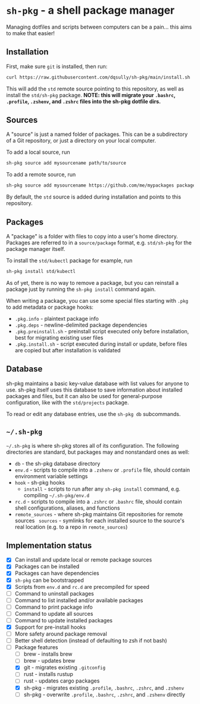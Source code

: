 # `sh-pkg` - a shell package manager

Managing dotfiles and scripts between computers can be a pain... this aims to make that easier!

## Installation

First, make sure `git` is installed, then run:

```bash
curl https://raw.githubusercontent.com/dqsully/sh-pkg/main/install.sh | bash -
```

This will add the `std` remote source pointing to this repository, as well as install the `std/sh-pkg` package. **NOTE: this will migrate your `.bashrc`, `.profile`, `.zshenv`, and `.zshrc` files into the sh-pkg dotfile dirs.**
    
## Sources

A "source" is just a named folder of packages. This can be a subdirectory of a Git repository, or just a directory on your local computer.

To add a local source, run
```bash
sh-pkg source add mysourcename path/to/source
```

To add a remote source, run
```bash
sh-pkg source add mysourcename https://github.com/me/mypackages packages/subdir
```

By default, the `std` source is added during installation and points to this repository.

## Packages

A "package" is a folder with files to copy into a user's home directory. Packages are referred to in a `source/package` format, e.g. `std/sh-pkg` for the package manager itself.

To install the `std/kubectl` package for example, run
```bash
sh-pkg install std/kubectl
```

As of yet, there is no way to remove a package, but you can reinstall a package just by running the `sh-pkg install` command again.

<!-- TODO: update command -->

When writing a package, you can use some special files starting with `.pkg` to add metadata or package hooks:
- `.pkg.info` - plaintext package info
- `.pkg.deps` - newline-delimited package dependencies
- `.pkg.preinstall.sh` - preinstall script executed only before installation, best for migrating existing user files
- `.pkg.install.sh` - script executed during install or update, before files are copied but after installation is validated

## Database

sh-pkg maintains a basic key-value database with list values for anyone to use. sh-pkg itself uses this database to save information about installed packages and files, but it can also be used for general-purpose configuration, like with the `std/projects` package.

To read or edit any database entries, use the `sh-pkg db` subcommands.

## `~/.sh-pkg`

`~/.sh-pkg` is where sh-pkg stores all of its configuration. The following directories are standard, but packages may and nonstandard ones as well:
- `db` - the sh-pkg database directory
- `env.d` - scripts to compile into a `.zshenv` or `.profile` file, should contain environment variable settings
- `hook` - sh-pkg hooks
    - `install` - scripts to run after any `sh-pkg install` command, e.g. compiling `~/.sh-pkg/env.d`
- `rc.d` - scripts to compile into a `.zshrc` or `.bashrc` file, should contain shell configurations, aliases, and functions
- `remote_sources` - where sh-pkg maintains Git repositories for remote sources
` sources` - symlinks for each installed source to the source's real location (e.g. to a repo in `remote_sources`)

## Implementation status

- [x] Can install and update local or remote package sources
- [x] Packages can be installed
- [x] Packages can have dependencies
- [x] `sh-pkg` can be bootstrapped
- [x] Scripts from `env.d` and `rc.d` are precompiled for speed
- [ ] Command to uninstall packages
- [ ] Command to list installed and/or available packages
- [ ] Command to print package info
- [ ] Command to update all sources
- [ ] Command to update installed packages
- [x] Support for pre-install hooks
- [ ] More safety around package removal
- [ ] Better shell detection (instead of defaulting to zsh if not bash)
- [ ] Package features
    - [ ] brew - installs brew
    - [ ] brew - updates brew
    - [x] git - migrates existing `.gitconfig`
    - [ ] rust - installs rustup
    - [ ] rust - updates cargo packages
    - [x] sh-pkg - migrates existing `.profile`, `.bashrc`, `.zshrc`, and `.zshenv`
    - [ ] sh-pkg - overwrite `.profile`, `.bashrc`, `.zshrc`, and `.zshenv` directly
